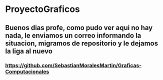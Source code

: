 # ProyectoGraficos

## Buenos dias profe, como pudo ver aqui no hay nada, le enviamos un correo informando la situacion, migramos de repositorio y le dejamos la liga al nuevo

### https://github.com/SebastianMoralesMartin/Graficas-Computacionales
